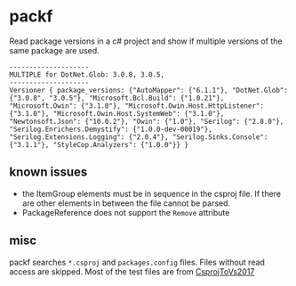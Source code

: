 # packf
Read package versions in a c# project and show if multiple versions of the same package are used.

```
--------------------
MULTIPLE for DotNet.Glob: 3.0.8, 3.0.5,
--------------------
Versioner { package_versions: {"AutoMapper": {"6.1.1"}, "DotNet.Glob": {"3.0.8", "3.0.5"}, "Microsoft.Bcl.Build": {"1.0.21"}, "Microsoft.Owin": {"3.1.0"}, "Microsoft.Owin.Host.HttpListener": {"3.1.0"}, "Microsoft.Owin.Host.SystemWeb": {"3.1.0"}, "Newtonsoft.Json": {"10.0.2"}, "Owin": {"1.0"}, "Serilog": {"2.8.0"}, "Serilog.Enrichers.Demystify": {"1.0.0-dev-00019"}, "Serilog.Extensions.Logging": {"2.0.4"}, "Serilog.Sinks.Console": {"3.1.1"}, "StyleCop.Analyzers": {"1.0.0"}} }
```

## known issues
- the ItemGroup elements must be in sequence in the csproj file. If there are other elements in between the file cannot be parsed.
- PackageReference does not support the `Remove` attribute

## misc
packf searches `*.csproj` and `packages.config` files. Files without read access are skipped.
Most of the test files are from [CsprojToVs2017](https://github.com/hvanbakel/CsprojToVs2017)
